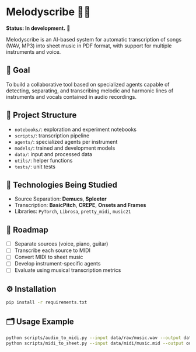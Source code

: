 # Melodyscribe 🎼🤖

**Status: In development.** 🚧

Melodyscribe is an AI-based system for automatic transcription of songs (WAV, MP3) into sheet music in PDF format, with support for multiple instruments and voice.

## 🎯 Goal

To build a collaborative tool based on specialized agents capable of detecting, separating, and transcribing melodic and harmonic lines of instruments and vocals contained in audio recordings.

## 📂 Project Structure

- `notebooks/`: exploration and experiment notebooks
- `scripts/`: transcription pipeline
- `agents/`: specialized agents per instrument
- `models/`: trained and development models
- `data/`: input and processed data
- `utils/`: helper functions
- `tests/`: unit tests

## 🧠 Technologies Being Studied

- Source Separation: **Demucs**, **Spleeter**
- Transcription: **BasicPitch**, **CREPE**, **Onsets and Frames**
- Libraries: `PyTorch`, `Librosa`, `pretty_midi`, `music21`

## 🔬 Roadmap

- [ ] Separate sources (voice, piano, guitar)
- [ ] Transcribe each source to MIDI
- [ ] Convert MIDI to sheet music
- [ ] Develop instrument-specific agents
- [ ] Evaluate using musical transcription metrics

## ⚙️ Installation

```bash
pip install -r requirements.txt
```

## 🗂️ Usage Example

```bash
python scripts/audio_to_midi.py --input data/raw/music.wav --output data/midi/music.mid
python scripts/midi_to_sheet.py --input data/midi/music.mid --output output/music.pdf
```
